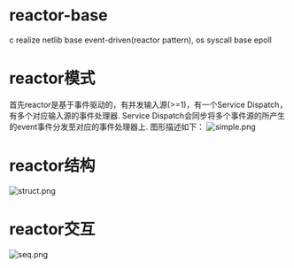 # reactor-base
c realize netlib base event-driven(reactor pattern), os syscall base epoll

# reactor模式
首先reactor是基于事件驱动的，有并发输入源(>=1)，有一个Service Dispatch，有多个对应输入源的事件处理器. Service Dispatch会同步将多个事件源的所产生的event事件分发至对应的事件处理器上. 图形描述如下：
![simple.png](https://github.com/eofpk/reactor-base/tree/master/image/simple.png)

# reactor结构
![struct.png](https://github.com/eofpk/reactor-base/tree/master/image/struct.png)

# reactor交互
![seq.png](https://github.com/eofpk/reactor-base/tree/master/image/seq.png)

